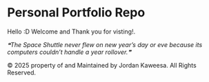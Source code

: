 # Personal Portfolio Repo
Hello :D Welcome and Thank you for visting!.

<!--STARTS_HERE_QUOTE_README-->
<i>❝The Space Shuttle never flew on new year’s day or eve because its computers couldn’t handle a year rollover.❞</i>
<!--ENDS_HERE_QUOTE_README-->


© 2025 property of and Maintained by Jordan Kaweesa. All Rights Reserved.


